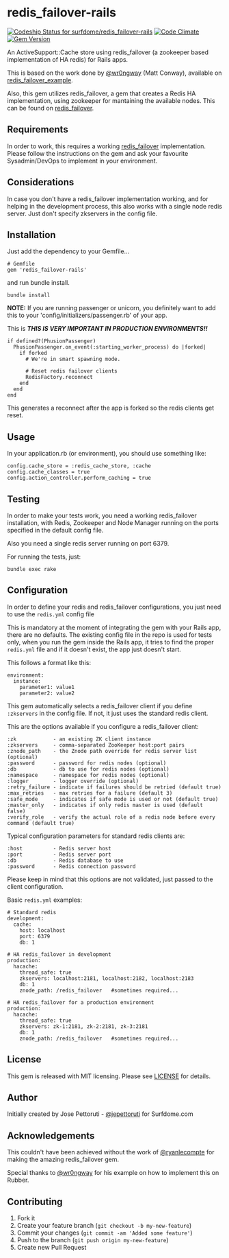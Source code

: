 # redis_failover-rails

[ ![Codeship Status for surfdome/redis_failover-rails](https://codeship.io/projects/1f022be0-c7b8-0131-24ea-6eafa0062d3a/status?branch=master)](https://codeship.io/projects/22198)
[![Code Climate](https://codeclimate.com/github/surfdome/redis_failover-rails.png)](https://codeclimate.com/github/surfdome/redis_failover-rails)
[![Gem Version](https://badge.fury.io/rb/redis_failover-rails.svg)](http://badge.fury.io/rb/redis_failover-rails)

An ActiveSupport::Cache store using redis_failover (a zookeeper based implementation of HA redis) for Rails apps.

This is based on the work done by [@wr0ngway](https://github.com/wr0ngway) (Matt Conway), available on [redis_failover_example](https://github.com/wr0ngway/redis_failover_example).

Also, this gem utilizes redis_failover, a gem that creates a Redis HA implementation, using zookeeper for mantaining the available nodes.
This can be found on [redis_failover](https://github.com/ryanlecompte/redis_failover).

## Requirements
In order to work, this requires a working [redis_failover](https://github.com/ryanlecompte/redis_failover) implementation. Please follow the instructions on the gem and ask your favourite Sysadmin/DevOps to implement in your environment.

## Considerations
In case you don't have a redis_failover implementation working, and for helping in the development process, this also works with a single node redis server.
Just don't specify zkservers in the config file.

## Installation

Just add the dependency to your Gemfile...

    # Gemfile
    gem 'redis_failover-rails'

 and run bundle install.

    bundle install

**NOTE:** If you are running passenger or unicorn, you definitely want to add this to your 'config/initializers/passenger.rb' of your app.

This is **_THIS IS VERY IMPORTANT IN PRODUCTION ENVIRONMENTS!!_**

    if defined?(PhusionPassenger)
      PhusionPassenger.on_event(:starting_worker_process) do |forked|
        if forked
          # We're in smart spawning mode.

          # Reset redis failover clients
          RedisFactory.reconnect
        end
      end
    end

This generates a reconnect after the app is forked so the redis clients get reset.

## Usage
In your application.rb (or environment), you should use something like:

    config.cache_store = :redis_cache_store, :cache
    config.cache_classes = true
    config.action_controller.perform_caching = true

## Testing
In order to make your tests work, you need a working redis_failover installation, with Redis, Zookeeper and Node Manager running on the ports specified in the default config file.

Also you need a single redis server running on port 6379.

For running the tests, just:

    bundle exec rake

## Configuration
In order to define your redis and redis_failover configurations, you just need to use the `redis.yml` config file

This is mandatory at the moment of integrating the gem with your Rails app, there are no defaults. The existing config file in the repo is used for tests only, when you run the gem inside the Rails app, it tries to find the proper `redis.yml` file and if it doesn't exist, the app just doesn't start.

This follows a format like this:

    environment:
      instance:
        parameter1: value1
        parameter2: value2

This gem automatically selects a redis_failover client if you define `:zkservers` in the config file. If not, it just uses the standard redis client.

This are the options available if you configure a redis_failover client:

    :zk            - an existing ZK client instance
    :zkservers     - comma-separated ZooKeeper host:port pairs
    :znode_path    - the Znode path override for redis server list (optional)
    :password      - password for redis nodes (optional)
    :db            - db to use for redis nodes (optional)
    :namespace     - namespace for redis nodes (optional)
    :logger        - logger override (optional)
    :retry_failure - indicate if failures should be retried (default true)
    :max_retries   - max retries for a failure (default 3)
    :safe_mode     - indicates if safe mode is used or not (default true)
    :master_only   - indicates if only redis master is used (default false)
    :verify_role   - verify the actual role of a redis node before every command (default true)

Typical configuration parameters for standard redis clients are:

    :host          - Redis server host
    :port          - Redis server port
    :db            - Redis database to use
    :password      - Redis connection password

Please keep in mind that this options are not validated, just passed to the client configuration.

Basic `redis.yml` examples:

    # Standard redis
    development:
      cache:
        host: localhost
        port: 6379
        db: 1
      
    # HA redis_failover in development
    production:
      hacache:
        thread_safe: true
        zkservers: localhost:2181, localhost:2182, localhost:2183
        db: 1
        znode_path: /redis_failover   #sometimes required...

    # HA redis_failover for a production environment
    production:
      hacache:
        thread_safe: true
        zkservers: zk-1:2181, zk-2:2181, zk-3:2181
        db: 1
        znode_path: /redis_failover   #sometimes required...

## License
This gem is released with MIT licensing. Please see [LICENSE](https://github.com/surfdome/redis_failover-rails/blob/master/LICENSE) for details.

## Author
Initially created by Jose Pettoruti - [@jepettoruti](https://github.com/jepettoruti) for Surfdome.com

## Acknowledgements
This couldn't have been achieved without the work of [@ryanlecompte](https://github.com/ryanlecompte/) for making the amazing redis_failover gem.

Special thanks to [@wr0ngway](https://github.com/wr0ngway) for his example on how to implement this on Rubber.

## Contributing

1. Fork it
2. Create your feature branch (`git checkout -b my-new-feature`)
3. Commit your changes (`git commit -am 'Added some feature'`)
4. Push to the branch (`git push origin my-new-feature`)
5. Create new Pull Request

